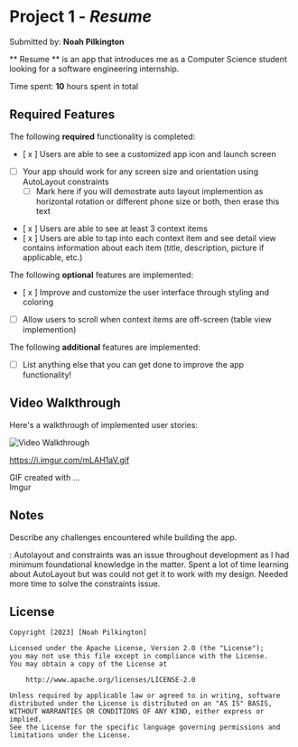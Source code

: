 # Project 1 - *Resume*

Submitted by: **Noah Pilkington**

** Resume ** is an app that introduces me as a Computer Science student looking for a software engineering internship.

Time spent: **10** hours spent in total

## Required Features

The following **required** functionality is completed:

- [ x ] Users are able to see a customized app icon and launch screen
- [ ] Your app should work for any screen size and orientation using AutoLayout constraints
  - [ ] Mark here if you will demostrate auto layout implemention as horizontal rotation or different phone size or both, then erase this text
- [ x ] Users are able to see at least 3 context items
- [ x ] Users are able to tap into each context item and see detail view contains information about each item (title, description, picture if applicable, etc.)
 
The following **optional** features are implemented:

- [ x ] Improve and customize the user interface through styling and coloring
- [ ] Allow users to scroll when context items are off-screen (table view implemention)

The following **additional** features are implemented:

- [ ] List anything else that you can get done to improve the app functionality!

## Video Walkthrough

Here's a walkthrough of implemented user stories:


<img src='[http://i.imgur.com/link/to/your/gif/file.gif](https://i.imgur.com/mLAH1aV.gif)' title='Video Walkthrough' width='' alt='Video Walkthrough' />


https://i.imgur.com/mLAH1aV.gif


<!-- Replace this with whatever GIF tool you used! -->
GIF created with ...  
Imgur
<!-- Recommended tools:
[Kap](https://getkap.co/) for macOS
[ScreenToGif](https://www.screentogif.com/) for Windows
[peek](https://github.com/phw/peek) for Linux. -->

## Notes

Describe any challenges encountered while building the app.

: Autolayout and constraints was an issue throughout development as I had minimum foundational knowledge in the matter. Spent a lot of time learning about AutoLayout but was could not get it to work with my design. Needed more time to solve the constraints issue.

## License

    Copyright [2023] [Noah Pilkington]

    Licensed under the Apache License, Version 2.0 (the "License");
    you may not use this file except in compliance with the License.
    You may obtain a copy of the License at

        http://www.apache.org/licenses/LICENSE-2.0

    Unless required by applicable law or agreed to in writing, software
    distributed under the License is distributed on an "AS IS" BASIS,
    WITHOUT WARRANTIES OR CONDITIONS OF ANY KIND, either express or implied.
    See the License for the specific language governing permissions and
    limitations under the License.
